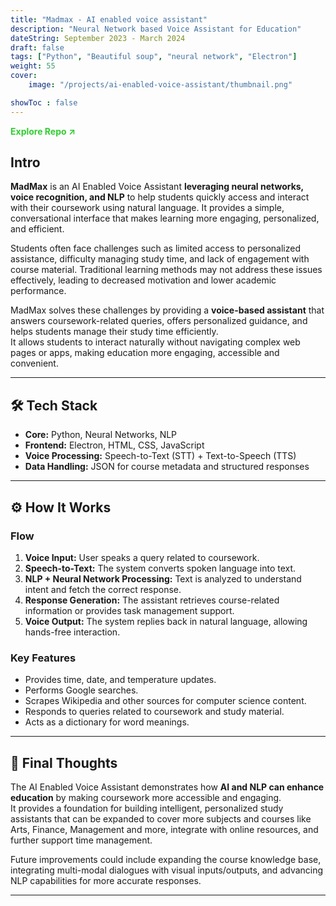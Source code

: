 ```yaml
---
title: "Madmax - AI enabled voice assistant"
description: "Neural Network based Voice Assistant for Education"
dateString: September 2023 - March 2024
draft: false
tags: ["Python", "Beautiful soup", "neural network", "Electron"]
weight: 55
cover:
    image: "/projects/ai-enabled-voice-assistant/thumbnail.png"

showToc : false
---
```



<a href="https://github.com/SakarKaji/AI-Enabled-Voice-Assistant" target="_blank" rel="noopener noreferrer" style="color:#32CD32; font-weight:bold; text-decoration:none;"> Explore Repo ↗ </a>

## Intro

**MadMax** is an AI Enabled Voice Assistant **leveraging neural networks, voice recognition, and NLP** to help students quickly access and interact with their coursework using natural language. It provides a simple, conversational interface that makes learning more engaging, personalized, and efficient.   

Students often face challenges such as limited access to personalized assistance, difficulty managing study time, and lack of engagement with course material. Traditional learning methods may not address these issues effectively, leading to decreased motivation and lower academic performance.  

MadMax solves these challenges by providing a **voice-based assistant** that answers coursework-related queries, offers personalized guidance, and helps students manage their study time efficiently.  
It allows students to interact naturally without navigating complex web pages or apps, making education more engaging, accessible and convenient.

---


## 🛠 Tech Stack
- **Core:** Python, Neural Networks, NLP  
- **Frontend:** Electron, HTML, CSS, JavaScript  
- **Voice Processing:** Speech-to-Text (STT) + Text-to-Speech (TTS)  
- **Data Handling:** JSON for course metadata and structured responses  

---

## ⚙️ How It Works

### Flow 
1. **Voice Input:** User speaks a query related to coursework.  
2. **Speech-to-Text:** The system converts spoken language into text.  
3. **NLP + Neural Network Processing:** Text is analyzed to understand intent and fetch the correct response.  
4. **Response Generation:** The assistant retrieves course-related information or provides task management support.  
5. **Voice Output:** The system replies back in natural language, allowing hands-free interaction.  

### Key Features
- Provides time, date, and temperature updates.  
- Performs Google searches.  
- Scrapes Wikipedia and other sources for computer science content.  
- Responds to queries related to coursework and study material.
- Acts as a dictionary for word meanings.  

---

## 🚀 Final Thoughts
The AI Enabled Voice Assistant demonstrates how **AI and NLP can enhance education** by making coursework more accessible and engaging.  
It provides a foundation for building intelligent, personalized study assistants that can be expanded to cover more subjects and courses like Arts, Finance, Management and more, integrate with online resources, and further support time management.  

Future improvements could include expanding the course knowledge base, integrating multi-modal dialogues with visual inputs/outputs, and advancing NLP capabilities for more accurate responses.

---

